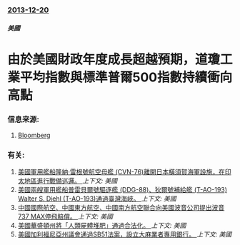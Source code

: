 ### [2013-12-20](/news/2013/12/20/index.md)

##### 美國
#  由於美國財政年度成長超越預期，道瓊工業平均指數與標準普爾500指數持續衝向高點 




### 信息来源:

1. [Bloomberg](http://money.cnn.com/2013/12/20/news/economy/gdp-report/index.html?hpt=hp_t2)

### 有关:

1. [美國軍用艦船隆納·雷根號航空母艦 (CVN-76)離開日本橫須賀海軍設施，在印太地區進行戰備巡邏。 ](/news/2019/05/22/美國軍用艦船隆納-雷根號航空母艦-CVN-76-離開日本橫須賀海軍設施-在印太地區進行戰備巡邏.md) _上下文: 美國_
2. [美國兩艘軍用艦船普雷貝爾號驅逐艦 (DDG-88)、狄爾號補給艦 (T-AO-193) Walter S. Diehl (T-AO-193)通過臺灣海峽。 ](/news/2019/05/22/美國兩艘軍用艦船普雷貝爾號驅逐艦-DDG-88-狄爾號補給艦-T-AO-193-Walter-S-Diehl.md) _上下文: 美國_
3. [中國國際航空、中國東方航空、中國南方航空聯合向美國波音公司提出波音737 MAX停飛賠償。 ](/news/2019/05/22/中國國際航空-中國東方航空-中國南方航空聯合向美國波音公司提出波音737-MAX停飛賠償.md) _上下文: 美國_
4. [美國華盛頓州將「人類屍體堆肥」通過合法化。 ](/news/2019/05/19/美國華盛頓州將-人類屍體堆肥-通過合法化.md) _上下文: 美國_
5. [美國加利福尼亞州議會通過SB51法案，設立大麻業者專用銀行。 ](/news/2019/05/19/美國加利福尼亞州議會通過SB51法案-設立大麻業者專用銀行.md) _上下文: 美國_
